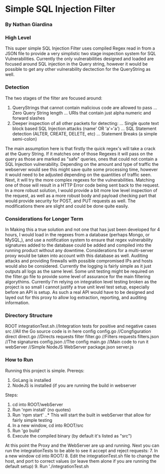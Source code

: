 # Simple SQL Injection Filter
### By Nathan Giardina


### High Level
This super simple SQL Injection Filter uses compiled Regex read in from a JSON file to provide a very simplistic two stage inspection system for SQL Vulnerabilities.
Currently the only vulnerabilities designed and loaded are focused around SQL injection in the Query string, however it would be possible to get any other vulnerability 
dectection for the QueryString as well. 

### Detection 
The two stages of the filter are focused around:
1. QueryStrings that cannot contain malicious code are allowed to pass
... Zero Query String length
... URIs that contain just alpha numeric and forward slashes
2. Deeper inspection of all other packets for detecting:
... Single quote text block based SQL Injection attacks (name' OR 'a'='a')
... SQL Statement detection (ALTER, CREATE, DELETE, etc)
... Statement Breaks (a simple semi-colon)

The main assumption here is that firstly the quick regex's will take a crack at the Query String. If it matches one of those Regexes it will pass on the query as 
those are marked as "safe" queries, ones that could not contain a SQL Injection vulnerability. Depending on the amount and type of traffic the webserver would see
this might save quite some processing time, however it would need to be adjusted depending on the quantities of traffic seen. Next, it will try the more complex regexes 
for the vulnerabilities.  Matching one of those will result in a HTTP Error code being sent back to the request. In a more robust solution, I would provide a bit more
low level inspection of the request, as well as a more robust body and payload checking part that would provide security for POST, and PUT requests as well. The 
modifications there are slight and could be done quite easily.

### Considerations for Longer Term
In Making this a true solution and not one that has just been developed for 4 hours, I would load in the regexes from a database (perhaps Mongo, or MySQL,), and use a 
notification system to ensure that regex vulnerability signatures added to the database could be added and compiled into the running product without any downtime. 
Considerations for a multi-server proxy would be taken into account with this database as well. Auditing attacks and providing firewalls with possible compromised IPs 
and hosts would also be considered. Currently the logging is fairly simple as it just outputs all logs as the same level. Some unit testing might be required on the
filter.go file to provide some level of assurance for the main filtering algorythims. Currently I'm relying on integration level testing broken as the project is so 
small I cannot justify a true unit level test setup, especially before an API is setup. As such a real API would have to be designed and layed out for this proxy 
to allow log extraction, reporting, and auditing information.


### Directory Structure
ROOT
  integrationTest.sh        //Integration tests for positive and negative cases
  src                       //All the Go source code is in here
    config
      config.go             //Congfiguration 
    direct
      direct.go             //Directs requests
    filter
      filter.go             //Filters requests
    filters.json            //The signatures
    config.json             //The config
    main.go                 //Main code to run it
  webServer                 //Simple NodeJS WebServer
    package.json
    server.js



### How to Run 
Running this project is simple. Prereqs:
1. GoLang is installed
2. NodeJS is installed (if you are running the build in webserver

Steps:
1. cd into ROOT/webServer
2. Run 'npm install' (no quotes)
3. Run 'npm start'
..* This will start the built in webServer that allow for fairly simple testing
4. In a new window, cd into ROOT/src
5. Run 'go build'
6. Execute the compiled binary (by default it's listed as "src")

At this point the Proxy and the WebServer are up and running. Next you can run the integrationTests to be able to see it accept and reject requests:
7. In a new window cd into ROOT/
8. Edit the integrationTest.sh file to change the host, and port to correct values (or leave them alone if you are running the default setup)
9. Run './integrationTest.sh
